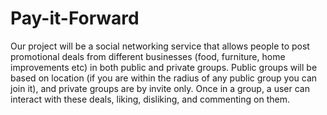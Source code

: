 # Pay-it-Forward
Our project will be a social networking service that allows people to post promotional deals 
from different businesses (food, furniture, home improvements etc) in both public and private groups. Public groups 
will be based on location (if you are within the radius of any public group you can join it), and private groups are 
by invite only. Once in a group, a user can interact with these deals, liking, disliking, and commenting on them.
